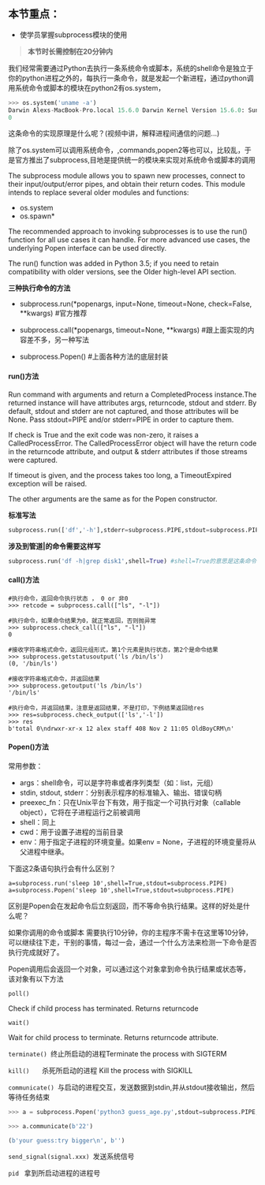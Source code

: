 ## 本节重点：

* 使学员掌握subprocess模块的使用

> **本节时长需控制在20分钟内**



我们经常需要通过Python去执行一条系统命令或脚本，系统的shell命令是独立于你的python进程之外的，每执行一条命令，就是发起一个新进程，通过python调用系统命令或脚本的模块在python2有os.system，

```py
>>> os.system('uname -a')
Darwin Alexs-MacBook-Pro.local 15.6.0 Darwin Kernel Version 15.6.0: Sun Jun  4 21:43:07 PDT 2017; root:xnu-3248.70.3~1/RELEASE_X86_64 x86_64
0
```

这条命令的实现原理是什么呢？\(视频中讲，解释进程间通信的问题...\)

除了os.system可以调用系统命令，,commands,popen2等也可以，比较乱，于是官方推出了subprocess,目地是提供统一的模块来实现对系统命令或脚本的调用

The subprocess module allows you to spawn new processes, connect to their input/output/error pipes, and obtain their return codes. This module intends to replace several older modules and functions:

* os.system
* os.spawn\*

The recommended approach to invoking subprocesses is to use the run\(\) function for all use cases it can handle. For more advanced use cases, the underlying Popen interface can be used directly.

The run\(\) function was added in Python 3.5; if you need to retain compatibility with older versions, see the Older high-level API section.

**三种执行命令的方法**

* subprocess.run\(\*popenargs, input=None, timeout=None, check=False, \*\*kwargs\) \#官方推荐 

* subprocess.call\(\*popenargs, timeout=None, \*\*kwargs\)  \#跟上面实现的内容差不多，另一种写法

* subprocess.Popen\(\)   \#上面各种方法的底层封装



#### run\(\)方法

Run command with arguments and return a CompletedProcess instance.The returned instance will have attributes args, returncode, stdout and stderr. By default, stdout and stderr are not captured, and those attributes will be None. Pass stdout=PIPE and/or stderr=PIPE in order to capture them.

If check is True and the exit code was non-zero, it raises a CalledProcessError. The CalledProcessError object will have the return code in the returncode attribute, and output & stderr attributes if those streams were captured.

If timeout is given, and the process takes too long, a TimeoutExpired exception will be raised.  

The other arguments are the same as for the Popen constructor.

**标准写法**

```py
subprocess.run(['df','-h'],stderr=subprocess.PIPE,stdout=subprocess.PIPE,check=True)
```

**涉及到管道\|的命令需要这样写**

```py
subprocess.run('df -h|grep disk1',shell=True) #shell=True的意思是这条命令直接交给系统去执行，不需要python负责解析
```



#### call\(\)方法

```
#执行命令，返回命令执行状态 ， 0 or 非0
>>> retcode = subprocess.call(["ls", "-l"])

#执行命令，如果命令结果为0，就正常返回，否则抛异常
>>> subprocess.check_call(["ls", "-l"])
0

#接收字符串格式命令，返回元组形式，第1个元素是执行状态，第2个是命令结果 
>>> subprocess.getstatusoutput('ls /bin/ls')
(0, '/bin/ls')

#接收字符串格式命令，并返回结果
>>> subprocess.getoutput('ls /bin/ls')
'/bin/ls'

#执行命令，并返回结果，注意是返回结果，不是打印，下例结果返回给res
>>> res=subprocess.check_output(['ls','-l'])
>>> res
b'total 0\ndrwxr-xr-x 12 alex staff 408 Nov 2 11:05 OldBoyCRM\n'
```



#### Popen\(\)方法

常用参数：

* args：shell命令，可以是字符串或者序列类型（如：list，元组）
* stdin, stdout, stderr：分别表示程序的标准输入、输出、错误句柄
* preexec\_fn：只在Unix平台下有效，用于指定一个可执行对象（callable object），它将在子进程运行之前被调用
* shell：同上
* cwd：用于设置子进程的当前目录
* env：用于指定子进程的环境变量。如果env = None，子进程的环境变量将从父进程中继承。

下面这2条语句执行会有什么区别？

```
a=subprocess.run('sleep 10',shell=True,stdout=subprocess.PIPE)
a=subprocess.Popen('sleep 10',shell=True,stdout=subprocess.PIPE)
```

区别是Popen会在发起命令后立刻返回，而不等命令执行结果。这样的好处是什么呢？

如果你调用的命令或脚本 需要执行10分钟，你的主程序不需卡在这里等10分钟，可以继续往下走，干别的事情，每过一会，通过一个什么方法来检测一下命令是否执行完成就好了。

Popen调用后会返回一个对象，可以通过这个对象拿到命令执行结果或状态等，该对象有以下方法

`poll()`

Check if child process has terminated. Returns returncode

`wait()`

Wait for child process to terminate. Returns returncode attribute.

`terminate() `终止所启动的进程Terminate the process with SIGTERM

`kill()   `   杀死所启动的进程 Kill the process with SIGKILL 

`communicate() `与启动的进程交互，发送数据到stdin,并从stdout接收输出，然后等待任务结束

```py
>>> a = subprocess.Popen('python3 guess_age.py',stdout=subprocess.PIPE,stderr=subprocess.PIPE,stdin=subprocess.PIPE,shell=True)

>>> a.communicate(b'22')

(b'your guess:try bigger\n', b'')
```

`send_signal(signal.xxx) `发送系统信号

`pid `        拿到所启动进程的进程号





